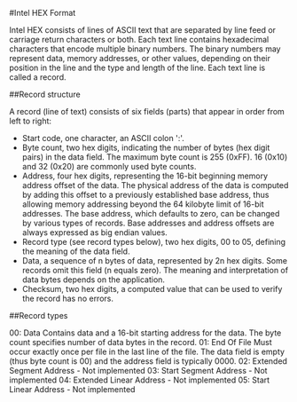#Intel HEX Format

Intel HEX consists of lines of ASCII text that are separated by line feed or carriage return characters or both. Each text line contains hexadecimal characters that encode multiple binary numbers. The binary numbers may represent data, memory addresses, or other values, depending on their position in the line and the type and length of the line. Each text line is called a record.

##Record structure

A record (line of text) consists of six fields (parts) that appear in order from left to right:

* Start code, one character, an ASCII colon ':'.
* Byte count, two hex digits, indicating the number of bytes (hex digit pairs) in the data field. The maximum byte count is 255 (0xFF). 16 (0x10) and 32 (0x20) are commonly used byte counts.
* Address, four hex digits, representing the 16-bit beginning memory address offset of the data. The physical address of the data is computed by adding this offset to a previously established base address, thus allowing memory addressing beyond the 64 kilobyte limit of 16-bit addresses. The base address, which defaults to zero, can be changed by various types of records. Base addresses and address offsets are always expressed as big endian values.
* Record type (see record types below), two hex digits, 00 to 05, defining the meaning of the data field.
* Data, a sequence of n bytes of data, represented by 2n hex digits. Some records omit this field (n equals zero). The meaning and interpretation of data bytes depends on the application.
* Checksum, two hex digits, a computed value that can be used to verify the record has no errors.

##Record types

00:  Data    Contains data and a 16-bit starting address for the data. The byte count specifies number of data bytes in the record. 
01:  End Of File     Must occur exactly once per file in the last line of the file. The data field is empty (thus byte count is 00) and the address field is typically 0000. 
02:  Extended Segment Address   - Not implemented
03:  Start Segment Address      - Not implemented
04:  Extended Linear Address    - Not implemented
05:  Start Linear Address       - Not implemented
